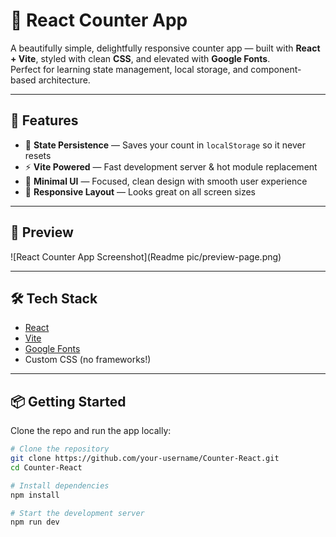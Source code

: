 # 🌿 React Counter App

A beautifully simple, delightfully responsive counter app — built with **React + Vite**, styled with clean **CSS**, and elevated with **Google Fonts**.  
Perfect for learning state management, local storage, and component-based architecture.

---

## 🚀 Features

- 🧠 **State Persistence** — Saves your count in `localStorage` so it never resets
- ⚡ **Vite Powered** — Fast development server & hot module replacement
- 🎨 **Minimal UI** — Focused, clean design with smooth user experience
- 📱 **Responsive Layout** — Looks great on all screen sizes

---

## 📸 Preview

![React Counter App Screenshot](Readme pic/preview-page.png) <!-- Add a real screenshot if available -->

---

## 🛠️ Tech Stack

- [React](https://reactjs.org/)
- [Vite](https://vitejs.dev/)
- [Google Fonts](https://fonts.google.com/)
- Custom CSS (no frameworks!)

---

## 📦 Getting Started

Clone the repo and run the app locally:

```bash
# Clone the repository
git clone https://github.com/your-username/Counter-React.git
cd Counter-React

# Install dependencies
npm install

# Start the development server
npm run dev
